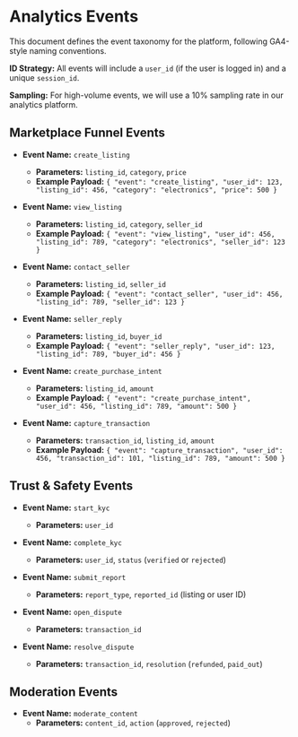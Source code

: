 
# Analytics Events

This document defines the event taxonomy for the platform, following GA4-style naming conventions.

**ID Strategy:** All events will include a `user_id` (if the user is logged in) and a unique `session_id`.

**Sampling:** For high-volume events, we will use a 10% sampling rate in our analytics platform.

## Marketplace Funnel Events

*   **Event Name:** `create_listing`
    *   **Parameters:** `listing_id`, `category`, `price`
    *   **Example Payload:** `{ "event": "create_listing", "user_id": 123, "listing_id": 456, "category": "electronics", "price": 500 }`

*   **Event Name:** `view_listing`
    *   **Parameters:** `listing_id`, `category`, `seller_id`
    *   **Example Payload:** `{ "event": "view_listing", "user_id": 456, "listing_id": 789, "category": "electronics", "seller_id": 123 }`

*   **Event Name:** `contact_seller`
    *   **Parameters:** `listing_id`, `seller_id`
    *   **Example Payload:** `{ "event": "contact_seller", "user_id": 456, "listing_id": 789, "seller_id": 123 }`

*   **Event Name:** `seller_reply`
    *   **Parameters:** `listing_id`, `buyer_id`
    *   **Example Payload:** `{ "event": "seller_reply", "user_id": 123, "listing_id": 789, "buyer_id": 456 }`

*   **Event Name:** `create_purchase_intent`
    *   **Parameters:** `listing_id`, `amount`
    *   **Example Payload:** `{ "event": "create_purchase_intent", "user_id": 456, "listing_id": 789, "amount": 500 }`

*   **Event Name:** `capture_transaction`
    *   **Parameters:** `transaction_id`, `listing_id`, `amount`
    *   **Example Payload:** `{ "event": "capture_transaction", "user_id": 456, "transaction_id": 101, "listing_id": 789, "amount": 500 }`

## Trust & Safety Events

*   **Event Name:** `start_kyc`
    *   **Parameters:** `user_id`

*   **Event Name:** `complete_kyc`
    *   **Parameters:** `user_id`, `status` (`verified` or `rejected`)

*   **Event Name:** `submit_report`
    *   **Parameters:** `report_type`, `reported_id` (listing or user ID)

*   **Event Name:** `open_dispute`
    *   **Parameters:** `transaction_id`

*   **Event Name:** `resolve_dispute`
    *   **Parameters:** `transaction_id`, `resolution` (`refunded`, `paid_out`)

## Moderation Events

*   **Event Name:** `moderate_content`
    *   **Parameters:** `content_id`, `action` (`approved`, `rejected`)
